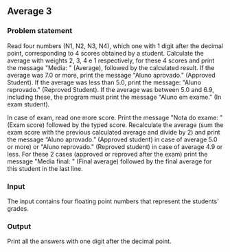 ## Average 3

### Problem statement

<p>
Read four numbers (N1, N2, N3, N4), which one with 1 digit after the decimal point, corresponding to 4 scores obtained by a student. Calculate the average with weights 2, 3, 4 e 1 respectively, for these 4 scores and print the message "Media: " (Average), followed by the calculated result. If the average was 7.0 or more, print the message "Aluno aprovado." (Approved Student). If the average was less than 5.0, print the message: "Aluno reprovado." (Reproved Student). If the average was between 5.0 and 6.9, including these, the program must print the message "Aluno em exame." (In exam student).<br>

In case of exam, read one more score. Print the message "Nota do exame: " (Exam score) followed by the typed score. Recalculate the average (sum the exam score with the previous calculated average and divide by 2) and print the message “Aluno aprovado.” (Approved student) in case of average 5.0 or more) or "Aluno reprovado." (Reproved student) in case of average 4.9 or less. For these 2 cases (approved or reproved after the exam) print the message "Media final: " (Final average) followed by the final average for this student in the last line.
</p>

### Input
<p>The input contains four floating point numbers that represent the students' grades.
</p>

### Output
<p>Print all the answers with one digit after the decimal point.</p>